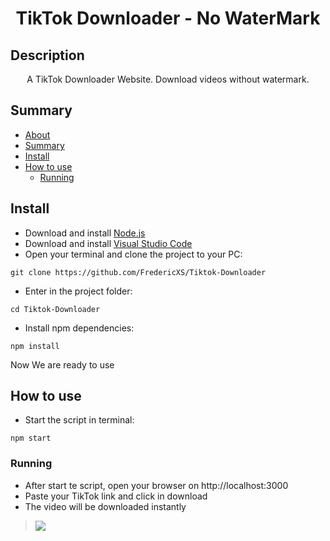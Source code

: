 <h1 align="center">TikTok Downloader - No WaterMark</h1>

## Description
<p align="center">A TikTok Downloader Website. Download videos without watermark.</p>

## Summary
<!--ts-->
   * [About](#description)
   * [Summary](#summary)
   * [Install](#install)
   * [How to use](#how-to-use)
      * [Running](#running)
<!--te-->

## Install

* Download and install [Node.js](https://nodejs.org/en)
* Download and install [Visual Studio Code](https://code.visualstudio.com)
* Open your terminal and clone the project to your PC:
```
git clone https://github.com/FredericXS/Tiktok-Downloader
```
* Enter in the project folder:
```
cd Tiktok-Downloader
```
* Install npm dependencies:
```
npm install
```

Now We are ready to use

## How to use

* Start the script in terminal:
```
npm start
```

### Running

* After start te script, open your browser on http://localhost:3000
* Paste your TikTok link and click in download
* The video will be downloaded instantly
> <img src="https://imgur.com/avgUnw1.jpeg">
